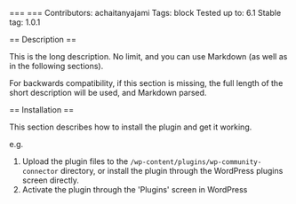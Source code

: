 ===  ===
Contributors:      achaitanyajami
Tags:              block
Tested up to:      6.1
Stable tag:        1.0.1



== Description ==

This is the long description. No limit, and you can use Markdown (as well as in the following sections).

For backwards compatibility, if this section is missing, the full length of the short description will be used, and
Markdown parsed.

== Installation ==

This section describes how to install the plugin and get it working.

e.g.

1. Upload the plugin files to the `/wp-content/plugins/wp-community-connector` directory, or install the plugin through the WordPress plugins screen directly.
1. Activate the plugin through the 'Plugins' screen in WordPress
